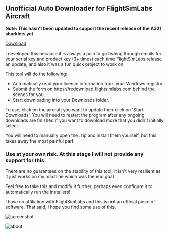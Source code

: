 ## Unofficial Auto Downloader for  FlightSimLabs Aircraft

**Note: This hasn't been updated to support the recent release of the A321 sharklets yet.**

[Download](https://github.com/Luke-G/UnofficialFSLabsAutoDownloader/releases/download/1.0.0/ThirdPartyFlightSimLabsDownloaderTool.exe)

I developed this because it is always a pain to go fishing through emails for your serial key and product key (3+ times) each time FlightSimLabs release an update, and also it was a fun quick project to work on.

This tool will do the following:
- Automatically read your licence information from your Windows registry.
- Submit the form on https://redownload.flightsimlabs.com behind the scenes for you.
- Start downloading into your Downloads folder.

To use, click on the aircraft you want to update then click on 'Start Downloads'. You will need to restart the program after any ongoing downloads are finished if you want to download more that you didn't initially select.

You will need to manually open the .zip and install them yourself, but this takes away the most painful part.

### Use at your own risk. At this stage I will not provide any support for this.
There are no guarantees on the stability of this tool, it isn't very resilient as it just works on my machine which was the end goal.

Feel free to take this and modify it further, perhaps even configure it to automatically run the installers!

I have no affiliation with FlightSimLabs and this is not an official piece of software. That said, I hope you find some use of this.

![screenshot](https://puu.sh/H35Mx/edd926f6d2.png)

![about](https://puu.sh/H35Ue/dc385ed6cd.png)
